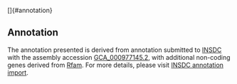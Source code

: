 []{#annotation}

Annotation
----------

The annotation presented is derived from annotation submitted to
[INSDC](http://www.insdc.org) with the assembly accession
[GCA\_000977145.2](http://www.ebi.ac.uk/ena/data/view/GCA_000977145.2),
with additional non-coding genes derived from
[Rfam](http://rfam.xfam.org/). For more details, please visit [INSDC
annotation
import](http://ensemblgenomes.org/info/data/insdc_annotation).
